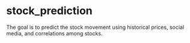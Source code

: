 # stock_prediction
The goal is to predict the stock movement using historical prices, social media, and correlations among stocks. 

